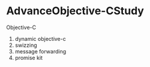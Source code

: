 AdvanceObjective-CStudy
=======================

Objective-C

1. dynamic objective-c
2. swizzing
3. message forwarding
4. promise kit
